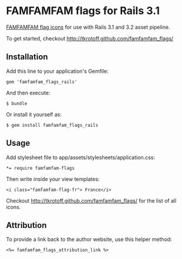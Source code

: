 # FAMFAMFAM flags for Rails 3.1

[FAMFAMFAM flag icons](http://famfamfam.com/lab/icons/flags/) for use with Rails 3.1 and 3.2 asset pipeline.

To get started, checkout http://tkrotoff.github.com/famfamfam_flags/

## Installation

Add this line to your application's Gemfile:

    gem 'famfamfam_flags_rails'

And then execute:

    $ bundle

Or install it yourself as:

    $ gem install famfamfam_flags_rails

## Usage

Add stylesheet file to app/assets/stylesheets/application.css:

    *= require famfamfam-flags

Then write inside your view templates:

    <i class="famfamfam-flag-fr"> France</i>

Checkout http://tkrotoff.github.com/famfamfam_flags/ for the list of all icons.

## Attribution

To provide a link back to the author website, use this helper method:

    <%= famfamfam_flags_attribution_link %>
